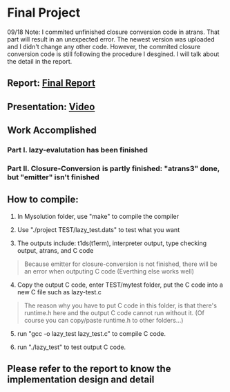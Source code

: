# Final Project

09/18 Note: I commited unfinished closure conversion code in atrans. That part will result in an unexpected error. The newest version was uploaded and I didn't change any other code. However, the commited closure conversion code is still following the procedure I desgined. I will talk about the detail in the report.

## Report: [Final Report](./Compiler_Final_Project_Report.pdf)

## Presentation: [Video](https://drive.google.com/file/d/1dIWlzv99mm81t4fat8GIjF4EwXqZAawe/view?usp=share_link)

## Work Accomplished

### Part I. lazy-evalutation has been finished

### Part II. Closure-Conversion is partly finished: "atrans3" done, but "emitter" isn't finished

## How to compile:

1. In Mysolution folder, use "make" to compile the compiler

2. Use "./project TEST/lazy_test.dats" to test what you want

3. The outputs include: t1ds(t1erm), interpreter output, type checking output, atrans, and C code

> Because emitter for closure-conversion is not finished, there will be an error when outputing C code (Everthing else works well)

4. Copy the output C code, enter TEST/mytest folder, put the C code into a new C file such as lazy-test.c

> The reason why you have to put C code in this folder, is that there's runtime.h here and the output C code cannot run without it. (Of course you can copy/paste runtime.h to other folders...)

5. run "gcc -o lazy_test lazy_test.c" to compile C code.

6. run "./lazy_test" to test output C code.

## Please refer to the report to know the implementation design and detail
